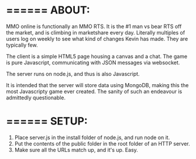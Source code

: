 ======
ABOUT:
======
MMO online is functionally an MMO RTS. It is the #1 man vs bear RTS off the market, and is climbing in marketshare every day. Literally multiples of users log on weekly to see what kind of changes Kevin has made. They are typically few.

The client is a simple HTML5 page housing a canvas and a chat. The game is pure Javascript, communicating with JSON messages via websocket.

The server runs on node.js, and thus is also Javascript.

It is intended that the server will store data using MongoDB, making this the most Javascripty game ever created. The sanity of such an endeavour is admittedly questionable.


======
SETUP:
======
1. Place server.js in the install folder of node.js, and run node on it.
2. Put the contents of the public folder in the root folder of an HTTP server.
3. Make sure all the URLs match up, and it's up. Easy.
